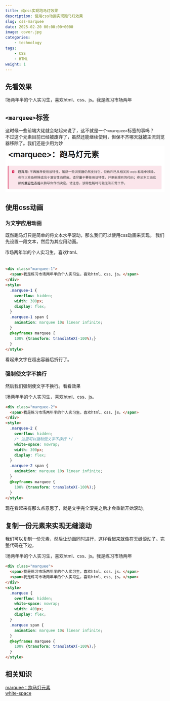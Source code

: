 ```yaml
---
title: 纯css实现跑马灯效果
description: 使用css动画实现跑马灯效果
slug: css-marquee
date: 2025-02-20 00:00:00+0000
image: cover.jpg
categories:
    - technology
tags:
    - CSS
    - HTML
weight: 1
---
```

## 先看效果
<div class="marquee">
  <span>我是练习市场两年半的个人实习生，喜欢html、css、js。</span>
  <span>我是练习市场两年半的个人实习生，喜欢html、css、js。</span>
</div>
<style>
  .marquee {
    overflow: hidden;
    white-space: nowrap;
    width: 400px;
    display: flex;
  }
  .marquee span {
    animation: marquee 10s linear infinite;
  }
  @keyframes marquee {
    100% {transform: translateX(-100%);}
  }
</style>

## `<marquee>`标签
这时候一些前端大佬就会站起来说了，这不就是一个`<marquee>`标签的事吗？  
不过这个元素目前已经被废弃了，虽然还能继续使用，但保不齐哪天就被主流浏览器移除了。我们还是少用为妙
![跑马灯已经被移除了](1-1.png)

## 使用css动画
### 为文字应用动画
既然跑马灯只是简单的将文本水平滚动，那么我们可以使用css动画来实现。
我们先设置一段文本，然后为其应用动画。

<div class="marquee-1">
  <span>我是练习市场两年半的个人实习生，喜欢html、css、js。</span>
</div>
<style>
  .marquee-1 {
    overflow: hidden;
    width: 300px;
    display: flex;
  }
  .marquee-1 span {
    animation: marquee 10s linear infinite;
  }
  @keyframes marquee {
    100% {transform: translateX(-100%);}
  }
</style>

``` html
<div class="marquee-1">
  <span>我是练习市场两年半的个人实习生，喜欢html、css、js。</span>
</div>
<style>
  .marquee-1 {
    overflow: hidden;
    width: 300px;
    display: flex;
  }
  .marquee-1 span {
    animation: marquee 10s linear infinite;
  }
  @keyframes marquee {
    100% {transform: translateX(-100%);}
  }
</style>
```
看起来文字在超出容器后折行了。
### 强制使文字不换行
然后我们强制使文字不换行。看看效果

<div class="marquee-2">
  <span>我是练习市场两年半的个人实习生，喜欢html、css、js。</span>
</div>
<style>
  .marquee-2 {
    overflow: hidden;
    white-space: nowrap;
    width: 300px;
    display: flex;
  }
  .marquee-2 span {
    animation: marquee 10s linear infinite;
  }
  @keyframes marquee {
    100% {transform: translateX(-100%);}
  }
</style>

``` html
<div class="marquee-2">
  <span>我是练习市场两年半的个人实习生，喜欢html、css、js。</span>
</div>
<style>
  .marquee-2 {
    overflow: hidden;
    /* 这里可以强制使文字不换行 */
    white-space: nowrap;
    width: 300px;
    display: flex;
  }
  .marquee-2 span {
    animation: marquee 10s linear infinite;
  }
  @keyframes marquee {
    100% {transform: translateX(-100%);}
  }
</style>
```
现在看起来有那么点意思了，就是文字完全滚完之后才会重新开始滚动。
## 复制一份元素来实现无缝滚动
我们可以复制一份元素，然后让动画同时进行，这样看起来就像在无缝滚动了。完整代码在下边。

<div class="marquee">
  <span>我是练习市场两年半的个人实习生，喜欢html、css、js。</span>
  <span>我是练习市场两年半的个人实习生，喜欢html、css、js。</span>
</div>
<style>
  .marquee {
    overflow: hidden;
    white-space: nowrap;
    width: 400px;
    display: flex;
  }
  .marquee span {
    animation: marquee 10s linear infinite;
  }
  @keyframes marquee {
    100% {transform: translateX(-100%);}
  }
</style>

``` html
<div class="marquee">
  <span>我是练习市场两年半的个人实习生，喜欢html、css、js。</span>
  <span>我是练习市场两年半的个人实习生，喜欢html、css、js。</span>
</div>
<style>
  .marquee {
    overflow: hidden;
    white-space: nowrap;
    width: 400px;
    display: flex;
  }
  .marquee span {
    animation: marquee 10s linear infinite;
  }
  @keyframes marquee {
    100% {transform: translateX(-100%);}
  }
</style>
```

## 相关知识

[marquee：跑马灯元素](https://developer.mozilla.org/zh-CN/docs/Web/HTML/Element/marquee)<br/>
[white-space](https://developer.mozilla.org/zh-CN/docs/Web/CSS/white-space)